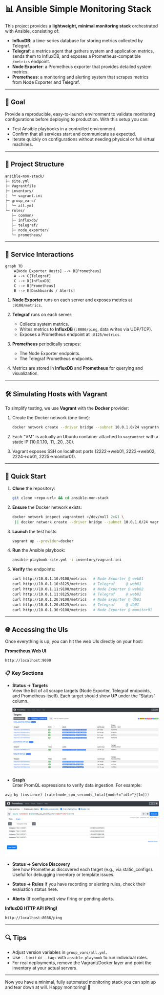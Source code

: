 # 📊 Ansible Simple Monitoring Stack

This project provides a **lightweight, minimal monitoring stack** orchestrated with Ansible, consisting of:

* **InfluxDB**: a time-series database for storing metrics collected by Telegraf.
* **Telegraf**: a metrics agent that gathers system and application metrics, sends them to InfluxDB, and exposes a Prometheus-compatible `/metrics` endpoint.
* **Node Exporter**: a Prometheus exporter that provides detailed system metrics.
* **Prometheus**: a monitoring and alerting system that scrapes metrics from Node Exporter and Telegraf.

---

## 🎯 Goal

Provide a reproducible, easy-to-launch environment to validate monitoring configurations before deploying to production. With this setup you can:

* Test Ansible playbooks in a controlled environment.
* Confirm that all services start and communicate as expected.
* Iterate quickly on configurations without needing physical or full virtual machines.

---

## 📂 Project Structure

```
ansible-mon-stack/
├─ site.yml
├─ Vagrantfile
├─ inventory/
│  └─ vagrant.ini
├─ group_vars/
│  └─ all.yml
└─ roles/
   ├─ common/
   ├─ influxdb/
   ├─ telegraf/
   ├─ node_exporter/
   └─ prometheus/
```

---

## 🔄 Service Interactions

```mermaid
graph TD
    A[Node Exporter Hosts] --> B[Prometheus]
    A --> C[Telegraf]
    C --> D[InfluxDB]
    C --> B[Prometheus]
    B --> E[Dashboards / Alerts]
```

1. **Node Exporter** runs on each server and exposes metrics at `:9100/metrics`.
2. **Telegraf** runs on each server:

   * Collects system metrics.
   * Writes metrics to **InfluxDB** (`:8086/ping`, data writes via UDP/TCP).
   * Exposes a Prometheus endpoint at `:8125/metrics`.
3. **Prometheus** periodically scrapes:

   * The Node Exporter endpoints.
   * The Telegraf Prometheus endpoints.
4. Metrics are stored in **InfluxDB** and **Prometheus** for querying and visualization.

---

## 🛠 Simulating Hosts with Vagrant

To simplify testing, we use **Vagrant** with the **Docker** provider:

1. Create the Docker network (one‑time):

   ```bash
   docker network create --driver bridge --subnet 10.0.1.0/24 vagrantnet
   ```
2. Each "VM" is actually an Ubuntu container attached to `vagrantnet` with a static IP (10.0.1.10, .11, .20, .30).
3. Vagrant exposes SSH on localhost ports (2222→web01, 2223→web02, 2224→db01, 2225→monitor01).

---

## 🚀 Quick Start

1. **Clone** the repository:

   ```bash
   git clone <repo-url> && cd ansible-mon-stack
   ```
2. **Ensure** the Docker network exists:
   ```bash
   docker network inspect vagrantnet >/dev/null 2>&1 \
    || docker network create --driver bridge --subnet 10.0.1.0/24 vagrantnet

   ```
3. **Launch** the test hosts:

   ```bash
   vagrant up --provider=docker
   ```
4. **Run** the Ansible playbook:

   ```bash
   ansible-playbook site.yml -i inventory/vagrant.ini
   ```
5. **Verify** the endpoints:

   ```bash
   curl http://10.0.1.10:9100/metrics   # Node Exporter @ web01
   curl http://10.0.1.10:8125/metrics   # Telegraf     @ web01
   curl http://10.0.1.11:9100/metrics   # Node Exporter @ web02
   curl http://10.0.1.11:8125/metrics   # Telegraf     @ web02
   curl http://10.0.1.20:9100/metrics   # Node Exporter @ db01
   curl http://10.0.1.20:8125/metrics   # Telegraf     @ db01
   curl http://10.0.1.30:9100/metrics   # Node Exporter @ monitor01
   ```

---

## 🌐 Accessing the UIs

Once everything is up, you can hit the web UIs directly on your host:

**Prometheus Web UI**

  ```plaintext
  http://localhost:9090
   ```
  ### 📋 Key Sections
  - **Status → Targets**  
    View the list of all scrape targets (Node Exporter, Telegraf endpoints, and Prometheus itself). Each target should show **UP** under the “Status” column.  

    ![Prometheus Targets View](assets/01-Prometheus_targets.png)

  - **Graph**  
  Enter PromQL expressions to verify data ingestion. For example:
  ```promql
  avg by (instance) (rate(node_cpu_seconds_total{mode!="idle"}[1m]))
  ```

  ![Prometheus Graph View](assets/02-Prometheus_graph.png)

  - **Status → Service Discovery**  
    See how Prometheus discovered each target (e.g., via static_configs). Useful for debugging inventory or template issues.

  - **Status → Rules**
    If you have recording or alerting rules, check their evaluation status here.

  - **Alerts**
    (If configured) view firing or pending alerts.


**InfluxDB HTTP API (Ping)**

  ```plaintext
  http://localhost:8086/ping
   ```
---

## 🔍 Tips

* Adjust version variables in `group_vars/all.yml`.
* Use `--limit` or `--tags` with `ansible-playbook` to run individual roles.
* For real deployments, remove the Vagrant/Docker layer and point the inventory at your actual servers.

---

Now you have a minimal, fully automated monitoring stack you can spin up and tear down at will. Happy monitoring! 🚀
